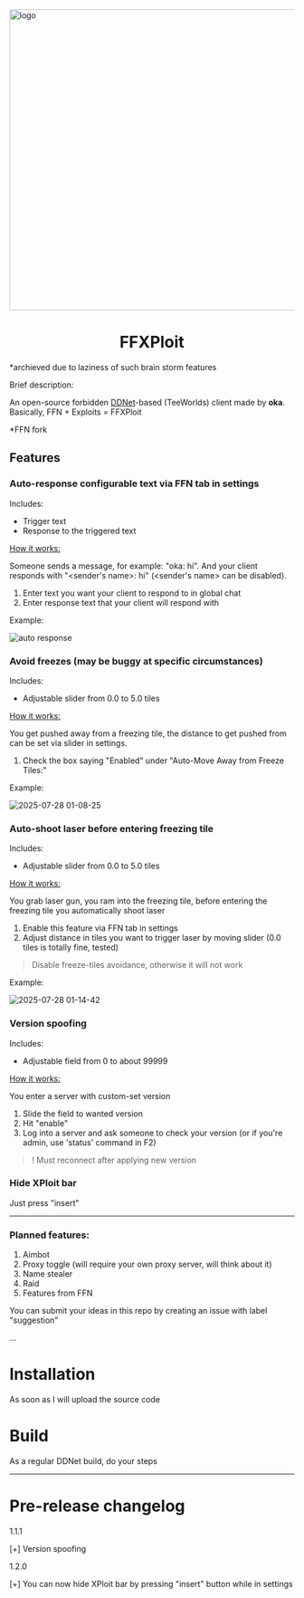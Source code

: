 
<img width="1500" height="532" alt="logo" src="https://github.com/user-attachments/assets/493f4b44-cf74-4c12-8d99-e5fd68fe31e3" />


<div align="center">
  <h1 color=red>FFXPloit</h1>
</div>

*archieved due to laziness of such brain storm features

Brief description:

An open-source forbidden <a href='https://ddnet.org/'>DDNet</a>-based (TeeWorlds) client made by **oka**. Basically, FFN + Exploits = FFXPloit

*FFN fork

<div align="left">
  <h2>Features</h2>
</div>

<h3>Auto-response configurable text via FFN tab in settings</h3>

Includes:

* Trigger text
* Response to the triggered text

<ins>How it works:</ins>

Someone sends a message, for example: "oka: hi". And your client responds with "<sender's name>: hi" (<sender's name> can be disabled).

1. Enter text you want your client to respond to in global chat
2. Enter response text that your client will respond with

Example:

![auto response](https://github.com/user-attachments/assets/febf36d9-7a3d-4112-8a26-0863ed18ab43)


<h3>Avoid freezes (may be buggy at specific circumstances)</h3>

Includes:

* Adjustable slider from 0.0 to 5.0 tiles
  
<ins>How it works:</ins>

You get pushed away from a freezing tile, the distance to get pushed from can be set via slider in settings.

1. Check the box saying "Enabled" under "Auto-Move Away from Freeze Tiles:"

Example:

![2025-07-28 01-08-25](https://github.com/user-attachments/assets/05c03545-0c9b-426a-bc92-10c1021aecfa)


<h3>Auto-shoot laser before entering freezing tile</h3>

Includes:

* Adjustable slider from 0.0 to 5.0 tiles

<ins>How it works:</ins>

You grab laser gun, you ram into the freezing tile, before entering the freezing tile you automatically shoot laser

1. Enable this feature via FFN tab in settings
2. Adjust distance in tiles you want to trigger laser by moving slider (0.0 tiles is totally fine, tested)

> Disable freeze-tiles avoidance, otherwise it will not work

Example:

![2025-07-28 01-14-42](https://github.com/user-attachments/assets/63467c2b-9c16-45c1-b98e-6d013add7e7a)

<h3>Version spoofing</h3>

Includes:

* Adjustable field from 0 to about 99999

<ins>How it works:</ins>

You enter a server with custom-set version

1. Slide the field to wanted version
2. Hit "enable"
3. Log into a server and ask someone to check your version (or if you're admin, use 'status' command in F2)

> ! Must reconnect after applying new version

<h3>Hide XPloit bar</h3>

Just press "insert"

---

<h3>Planned features:</h3>

1. Aimbot
2. Proxy toggle (will require your own proxy server, will think about it)
3. Name stealer
4. Raid
5. Features from FFN

You can submit your ideas in this repo by creating an issue with label "suggestion"

...

<h1>Installation</h1>

As soon as I will upload the source code

<h1>Build</h1>

As a regular DDNet build, do your steps

---

<h1>Pre-release changelog</h1>

1.1.1

[+] Version spoofing

1.2.0

[+] You can now hide XPloit bar by pressing "insert" button while in settings
